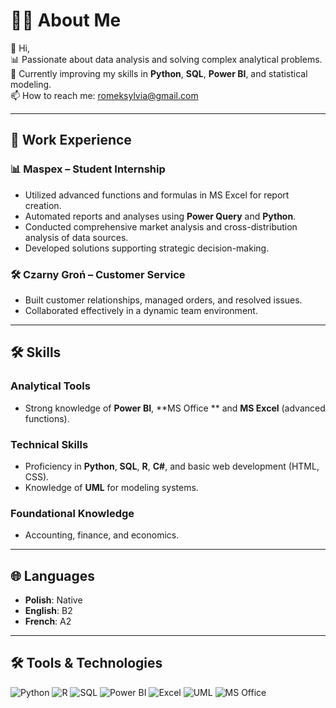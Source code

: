 # 👩‍💻 About Me

👋 Hi,\
📊 Passionate about data analysis and solving complex analytical problems.\
🎯 Currently improving my skills in **Python**, **SQL**, **Power BI**, and statistical modeling.\
📫 How to reach me: [romeksylvia@gmail.com](mailto\:romeksylvia@gmail.com)

---

## 💼 Work Experience

### 📊 Maspex – Student Internship 

- Utilized advanced functions and formulas in MS Excel for report creation.
- Automated reports and analyses using **Power Query** and **Python**.
- Conducted comprehensive market analysis and cross-distribution analysis of data sources.
- Developed solutions supporting strategic decision-making.

### 🛠 Czarny Groń – Customer Service 

- Built customer relationships, managed orders, and resolved issues.
- Collaborated effectively in a dynamic team environment.

---

## 🛠 Skills

### **Analytical Tools**

- Strong knowledge of **Power BI**, \*\*MS Office \*\* and **MS Excel** (advanced functions).

### **Technical Skills**

- Proficiency in **Python**, **SQL**, **R**, **C#**, and basic web development (HTML, CSS).
- Knowledge of **UML** for modeling systems.



### **Foundational Knowledge**

- Accounting, finance, and economics.


---

## 🌐 Languages

- **Polish**: Native
- **English**: B2
- **French**: A2

---


## 🛠 Tools & Technologies
![Python](https://img.shields.io/badge/Python-3776AB?style=for-the-badge&logo=python&logoColor=white)
![R](https://img.shields.io/badge/R-276DC3?style=for-the-badge&logo=r&logoColor=white)
![SQL](https://img.shields.io/badge/SQL-025E8C?style=for-the-badge&logo=sqlite&logoColor=white)
![Power BI](https://img.shields.io/badge/PowerBI-F2C811?style=for-the-badge&logo=power-bi&logoColor=black)
![Excel](https://img.shields.io/badge/Excel-217346?style=for-the-badge&logo=microsoft-excel&logoColor=white)
![UML](https://img.shields.io/badge/UML-5C2D91?style=for-the-badge&logo=uml&logoColor=white)
![MS Office](https://img.shields.io/badge/MSOffice-D83B01?style=for-the-badge&logo=microsoft-office&logoColor=white)







